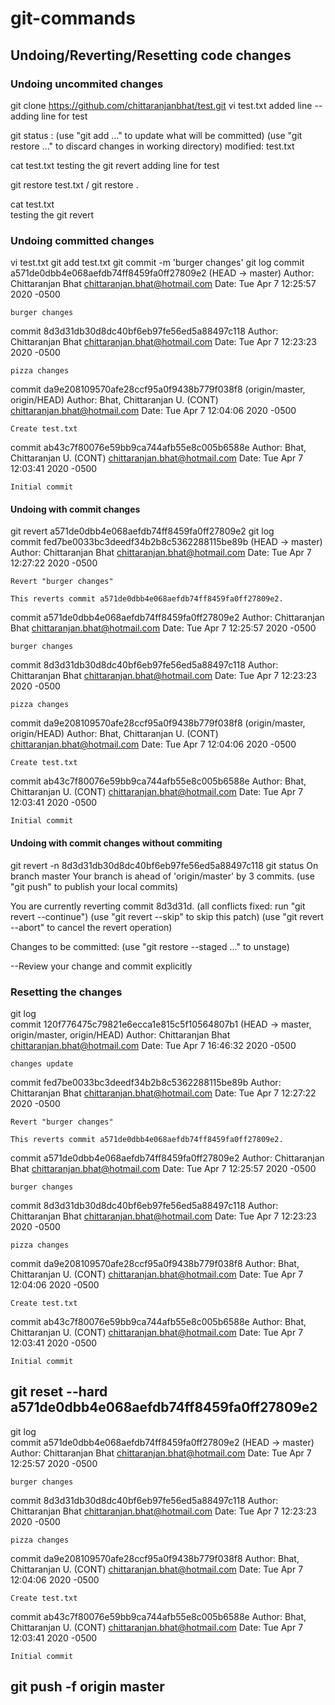 # git-commands

## Undoing/Reverting/Resetting code changes

### Undoing uncommited changes
git clone https://github.com/chittaranjanbhat/test.git
vi test.txt
added line -- adding line for test

git status :
(use "git add <file>..." to update what will be committed)
  (use "git restore <file>..." to discard changes in working directory)
	modified:   test.txt

cat test.txt 
testing the git revert
adding line for test

git restore test.txt / git restore .

cat test.txt        
testing the git revert

### Undoing committed changes
vi test.txt
git add test.txt
git commit -m 'burger changes'
git log
commit a571de0dbb4e068aefdb74ff8459fa0ff27809e2 (HEAD -> master)
Author: Chittaranjan Bhat <chittaranjan.bhat@hotmail.com>
Date:   Tue Apr 7 12:25:57 2020 -0500

    burger changes

commit 8d3d31db30d8dc40bf6eb97fe56ed5a88497c118
Author: Chittaranjan Bhat <chittaranjan.bhat@hotmail.com>
Date:   Tue Apr 7 12:23:23 2020 -0500

    pizza changes

commit da9e208109570afe28ccf95a0f9438b779f038f8 (origin/master, origin/HEAD)
Author: Bhat, Chittaranjan U. (CONT) <chittaranjan.bhat@hotmail.com>
Date:   Tue Apr 7 12:04:06 2020 -0500

    Create test.txt

commit ab43c7f80076e59bb9ca744afb55e8c005b6588e
Author: Bhat, Chittaranjan U. (CONT) <chittaranjan.bhat@hotmail.com>
Date:   Tue Apr 7 12:03:41 2020 -0500

    Initial commit
    
#### Undoing with commit changes
git revert a571de0dbb4e068aefdb74ff8459fa0ff27809e2
git log                                            
commit fed7be0033bc3deedf34b2b8c5362288115be89b (HEAD -> master)
Author: Chittaranjan Bhat <chittaranjan.bhat@hotmail.com>
Date:   Tue Apr 7 12:27:22 2020 -0500

    Revert "burger changes"
    
    This reverts commit a571de0dbb4e068aefdb74ff8459fa0ff27809e2.

commit a571de0dbb4e068aefdb74ff8459fa0ff27809e2
Author: Chittaranjan Bhat <chittaranjan.bhat@hotmail.com>
Date:   Tue Apr 7 12:25:57 2020 -0500

    burger changes

commit 8d3d31db30d8dc40bf6eb97fe56ed5a88497c118
Author: Chittaranjan Bhat <chittaranjan.bhat@hotmail.com>
Date:   Tue Apr 7 12:23:23 2020 -0500

    pizza changes

commit da9e208109570afe28ccf95a0f9438b779f038f8 (origin/master, origin/HEAD)
Author: Bhat, Chittaranjan U. (CONT) <chittaranjan.bhat@hotmail.com>
Date:   Tue Apr 7 12:04:06 2020 -0500

    Create test.txt

commit ab43c7f80076e59bb9ca744afb55e8c005b6588e
Author: Bhat, Chittaranjan U. (CONT) <chittaranjan.bhat@hotmail.com>
Date:   Tue Apr 7 12:03:41 2020 -0500

    Initial commit

#### Undoing with commit changes without commiting
git revert -n 8d3d31db30d8dc40bf6eb97fe56ed5a88497c118
git status
On branch master
Your branch is ahead of 'origin/master' by 3 commits.
  (use "git push" to publish your local commits)

You are currently reverting commit 8d3d31d.
  (all conflicts fixed: run "git revert --continue")
  (use "git revert --skip" to skip this patch)
  (use "git revert --abort" to cancel the revert operation)

Changes to be committed:
  (use "git restore --staged <file>..." to unstage)
  
  --Review your change and commit explicitly
  
  ### Resetting the changes
git log               
commit 120f776475c79821e6ecca1e815c5f10564807b1 (HEAD -> master, origin/master, origin/HEAD)
Author: Chittaranjan Bhat <chittaranjan.bhat@hotmail.com>
Date:   Tue Apr 7 16:46:32 2020 -0500

    changes update

commit fed7be0033bc3deedf34b2b8c5362288115be89b
Author: Chittaranjan Bhat <chittaranjan.bhat@hotmail.com>
Date:   Tue Apr 7 12:27:22 2020 -0500

    Revert "burger changes"
    
    This reverts commit a571de0dbb4e068aefdb74ff8459fa0ff27809e2.

commit a571de0dbb4e068aefdb74ff8459fa0ff27809e2
Author: Chittaranjan Bhat <chittaranjan.bhat@hotmail.com>
Date:   Tue Apr 7 12:25:57 2020 -0500

    burger changes

commit 8d3d31db30d8dc40bf6eb97fe56ed5a88497c118
Author: Chittaranjan Bhat <chittaranjan.bhat@hotmail.com>
Date:   Tue Apr 7 12:23:23 2020 -0500

    pizza changes

commit da9e208109570afe28ccf95a0f9438b779f038f8
Author: Bhat, Chittaranjan U. (CONT) <chittaranjan.bhat@hotmail.com>
Date:   Tue Apr 7 12:04:06 2020 -0500

    Create test.txt

commit ab43c7f80076e59bb9ca744afb55e8c005b6588e
Author: Bhat, Chittaranjan U. (CONT) <chittaranjan.bhat@hotmail.com>
Date:   Tue Apr 7 12:03:41 2020 -0500

    Initial commit
    
 ## git reset --hard a571de0dbb4e068aefdb74ff8459fa0ff27809e2
git log     
commit a571de0dbb4e068aefdb74ff8459fa0ff27809e2 (HEAD -> master)
Author: Chittaranjan Bhat <chittaranjan.bhat@hotmail.com>
Date:   Tue Apr 7 12:25:57 2020 -0500

    burger changes

commit 8d3d31db30d8dc40bf6eb97fe56ed5a88497c118
Author: Chittaranjan Bhat <chittaranjan.bhat@hotmail.com>
Date:   Tue Apr 7 12:23:23 2020 -0500

    pizza changes

commit da9e208109570afe28ccf95a0f9438b779f038f8
Author: Bhat, Chittaranjan U. (CONT) <chittaranjan.bhat@hotmail.com>
Date:   Tue Apr 7 12:04:06 2020 -0500

    Create test.txt

commit ab43c7f80076e59bb9ca744afb55e8c005b6588e
Author: Bhat, Chittaranjan U. (CONT) <chittaranjan.bhat@hotmail.com>
Date:   Tue Apr 7 12:03:41 2020 -0500

    Initial commit

## git push -f origin master

 
